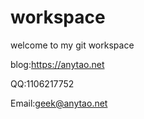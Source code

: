 # workspace
welcome to my git workspace

blog:https://anytao.net

QQ:1106217752

Email:geek@anytao.net
